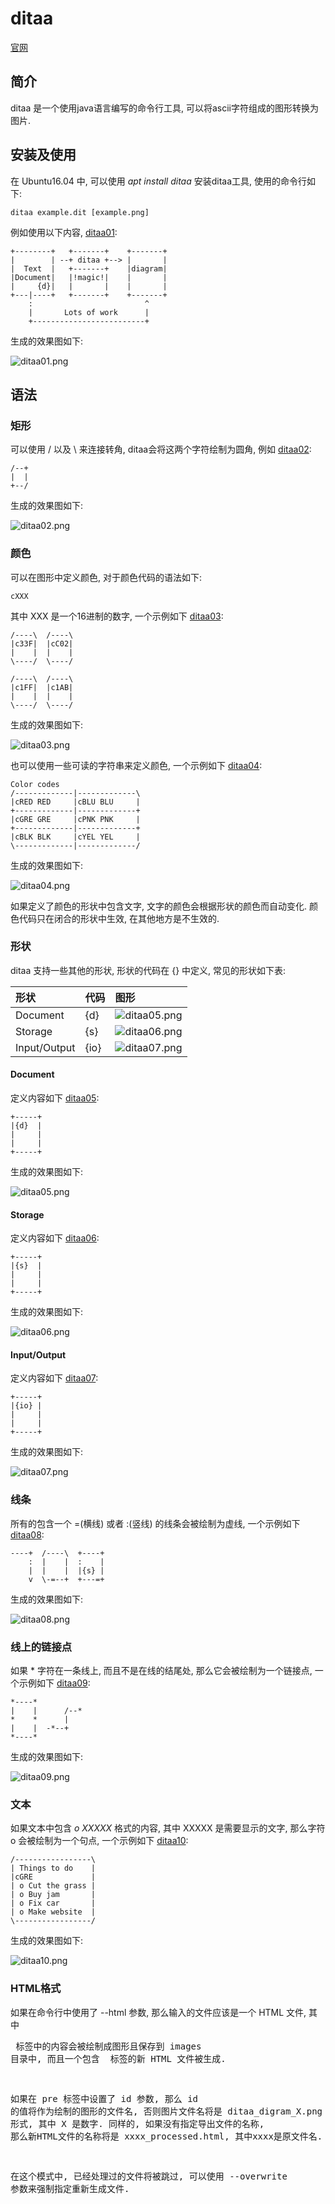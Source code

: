 # ditaa #

[官网](http://ditaa.sourceforge.net/)

## 简介 ##

ditaa 是一个使用java语言编写的命令行工具, 可以将ascii字符组成的图形转换为图片.

## 安装及使用 ##

在 Ubuntu16.04 中, 可以使用 *apt install ditaa* 安装ditaa工具, 使用的命令行如下:

```
ditaa example.dit [example.png]
```

例如使用以下内容, [ditaa01](https://github.com/lsytj0413/learn-note/blob/master/draw/ditaa/ditaa01.dit):

```
+--------+   +-------+    +-------+
|        | --+ ditaa +--> |       |
|  Text  |   +-------+    |diagram|
|Document|   |!magic!|    |       |
|     {d}|   |       |    |       |
+---|----+   +-------+    +-------+
    :                         ^
    |       Lots of work      |
    +-------------------------+
```

生成的效果图如下:

![ditaa01.png](https://github.com/lsytj0413/learn-note/blob/master/draw/ditaa/ditaa01.png)

## 语法 ##

### 矩形 ###

可以使用 / 以及 \ 来连接转角, ditaa会将这两个字符绘制为圆角, 例如 [ditaa02](https://github.com/lsytj0413/learn-note/blob/master/draw/ditaa/ditaa02.dit):

```
/--+
|  |
+--/
```

生成的效果图如下:

![ditaa02.png](https://github.com/lsytj0413/learn-note/blob/master/draw/ditaa/ditaa02.png)

### 颜色 ###

可以在图形中定义颜色, 对于颜色代码的语法如下:

```
cXXX
```

其中 XXX 是一个16进制的数字, 一个示例如下 [ditaa03](https://github.com/lsytj0413/learn-note/blob/master/draw/ditaa/ditaa03.dit):

```
/----\  /----\
|c33F|  |cC02|
|    |  |    |
\----/  \----/

/----\  /----\
|c1FF|  |c1AB|
|    |  |    |
\----/  \----/
```

生成的效果图如下:

![ditaa03.png](https://github.com/lsytj0413/learn-note/blob/master/draw/ditaa/ditaa03.png)

也可以使用一些可读的字符串来定义颜色, 一个示例如下 [ditaa04](https://github.com/lsytj0413/learn-note/blob/master/draw/ditaa/ditaa04.dit):

```
Color codes
/-------------|-------------\
|cRED RED     |cBLU BLU     |
+-------------|-------------+
|cGRE GRE     |cPNK PNK     |
+-------------|-------------+
|cBLK BLK     |cYEL YEL     |
\-------------|-------------/
```

生成的效果图如下:

![ditaa04.png](https://github.com/lsytj0413/learn-note/blob/master/draw/ditaa/ditaa04.png)

如果定义了颜色的形状中包含文字, 文字的颜色会根据形状的颜色而自动变化. 颜色代码只在闭合的形状中生效, 在其他地方是不生效的.

### 形状 ###

ditaa 支持一些其他的形状, 形状的代码在 {} 中定义, 常见的形状如下表:

| 形状 | 代码 | 图形 |
|:--|:--|:--|
| Document | {d} | ![ditaa05.png](https://github.com/lsytj0413/learn-note/blob/master/draw/ditaa/ditaa05.png) |
| Storage | {s} | ![ditaa06.png](https://github.com/lsytj0413/learn-note/blob/master/draw/ditaa/ditaa06.png) |
| Input/Output | {io} | ![ditaa07.png](https://github.com/lsytj0413/learn-note/blob/master/draw/ditaa/ditaa07.png) |

#### Document ####

定义内容如下 [ditaa05](https://github.com/lsytj0413/learn-note/blob/master/draw/ditaa/ditaa05.dit):

```
+-----+
|{d}  |
|     |
|     |
+-----+
```

生成的效果图如下:

![ditaa05.png](https://github.com/lsytj0413/learn-note/blob/master/draw/ditaa/ditaa05.png)

#### Storage ####

定义内容如下 [ditaa06](https://github.com/lsytj0413/learn-note/blob/master/draw/ditaa/ditaa06.dit):

```
+-----+
|{s}  |
|     |
|     |
+-----+
```

生成的效果图如下:

![ditaa06.png](https://github.com/lsytj0413/learn-note/blob/master/draw/ditaa/ditaa06.png)

#### Input/Output ####

定义内容如下 [ditaa07](https://github.com/lsytj0413/learn-note/blob/master/draw/ditaa/ditaa07.dit):

```
+-----+
|{io} |
|     |
|     |
+-----+
```

生成的效果图如下:

![ditaa07.png](https://github.com/lsytj0413/learn-note/blob/master/draw/ditaa/ditaa07.png)

### 线条 ###

所有的包含一个 =(横线) 或者 :(竖线) 的线条会被绘制为虚线, 一个示例如下 [ditaa08](https://github.com/lsytj0413/learn-note/blob/master/draw/ditaa/ditaa08.dit):

```
----+  /----\  +----+
    :  |    |  :    |
    |  |    |  |{s} |
    v  \-=--+  +---=+
```

生成的效果图如下:

![ditaa08.png](https://github.com/lsytj0413/learn-note/blob/master/draw/ditaa/ditaa08.png)

### 线上的链接点 ###

如果 * 字符在一条线上, 而且不是在线的结尾处, 那么它会被绘制为一个链接点, 一个示例如下 [ditaa09](https://github.com/lsytj0413/learn-note/blob/master/draw/ditaa/ditaa09.dit):

```
*----*
|    |      /--*
*    *      |
|    |  -*--+
*----*
```

生成的效果图如下:

![ditaa09.png](https://github.com/lsytj0413/learn-note/blob/master/draw/ditaa/ditaa09.png)

### 文本 ###

如果文本中包含 *o XXXXX* 格式的内容, 其中 XXXXX 是需要显示的文字, 那么字符 o 会被绘制为一个句点, 一个示例如下 [ditaa10](https://github.com/lsytj0413/learn-note/blob/master/draw/ditaa/ditaa10.dit):

```
/-----------------\
| Things to do    |
|cGRE             |
| o Cut the grass |
| o Buy jam       |
| o Fix car       |
| o Make website  |
\-----------------/
```

生成的效果图如下:

![ditaa10.png](https://github.com/lsytj0413/learn-note/blob/master/draw/ditaa/ditaa10.png)

### HTML格式 ###

如果在命令行中使用了 --html 参数, 那么输入的文件应该是一个 HTML 文件, 其中 <pre class="textdiagram"> 标签中的内容会被绘制成图形且保存到 images 目录中, 而且一个包含 <img> 标签的新 HTML 文件被生成.

如果在 pre 标签中设置了 id 参数, 那么 id 的值将作为绘制的图形的文件名, 否则图片文件名将是 ditaa\_digram\_X.png 形式, 其中 X 是数字.
同样的, 如果没有指定导出文件的名称, 那么新HTML文件的名称将是 xxxx\_processed.html, 其中xxxx是原文件名.

在这个模式中, 已经处理过的文件将被跳过, 可以使用 --overwrite 参数来强制指定重新生成文件.
